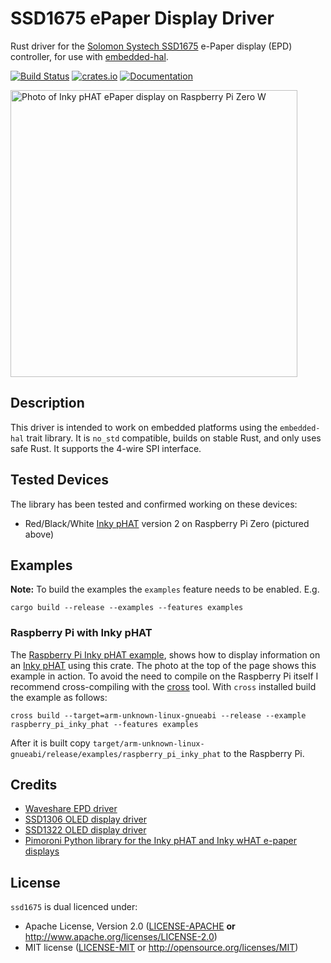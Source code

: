 # SSD1675 ePaper Display Driver

Rust driver for the [Solomon Systech SSD1675][SSD1675] e-Paper display (EPD)
controller, for use with [embedded-hal].

[![Build Status](https://travis-ci.org/wezm/ssd1675.svg?branch=master)](https://travis-ci.org/wezm/ssd1675)
[![crates.io](https://img.shields.io/crates/v/ssd1675.svg)](https://crates.io/crates/ssd1675)
[![Documentation](https://docs.rs/ssd1675/badge.svg)][crate-docs]

<img src="https://raw.githubusercontent.com/wezm/ssd1675/master/IMG_2198.jpg" width="459" alt="Photo of Inky pHAT ePaper display on Raspberry Pi Zero W" />

## Description

This driver is intended to work on embedded platforms using the `embedded-hal`
trait library. It is `no_std` compatible, builds on stable Rust, and only uses
safe Rust. It supports the 4-wire SPI interface.

## Tested Devices

The library has been tested and confirmed working on these devices:

* Red/Black/White [Inky pHAT] version 2 on Raspberry Pi Zero (pictured above)

## Examples

**Note:** To build the examples the `examples` feature needs to be enabled. E.g.

    cargo build --release --examples --features examples

### Raspberry Pi with Inky pHAT

The [Raspberry Pi Inky pHAT
example](https://github.com/wezm/ssd1675/blob/master/examples/raspberry_pi_inky_phat.rs),
shows how to display information on an [Inky pHAT] using this crate. The photo
at the top of the page shows this example in action. To avoid the need to
compile on the Raspberry Pi itself I recommend cross-compiling with the [cross]
tool. With `cross` installed build the example as follows:

    cross build --target=arm-unknown-linux-gnueabi --release --example raspberry_pi_inky_phat --features examples

After it is built copy
`target/arm-unknown-linux-gnueabi/release/examples/raspberry_pi_inky_phat` to
the Raspberry Pi.

## Credits

* [Waveshare EPD driver](https://github.com/caemor/epd-waveshare)
* [SSD1306 OLED display driver](https://github.com/jamwaffles/ssd1306)
* [SSD1322 OLED display driver](https://github.com/edarc/ssd1322)
* [Pimoroni Python library for the Inky pHAT and Inky wHAT e-paper displays](https://github.com/pimoroni/inky)

## License

`ssd1675` is dual licenced under:

- Apache License, Version 2.0 ([LICENSE-APACHE](LICENSE-APACHE) **or**
  http://www.apache.org/licenses/LICENSE-2.0)
- MIT license ([LICENSE-MIT](LICENSE-MIT) or http://opensource.org/licenses/MIT)

[crate-docs]: https://docs.rs/ssd1675
[cross]: https://github.com/rust-embedded/cross
[embedded-hal]: https://crates.io/crates/embedded-hal
[Inky pHAT]: https://shop.pimoroni.com/products/inky-phat
[LICENSE-APACHE]: https://github.com/wezm/ssd1675/blob/master/LICENSE-APACHE
[LICENSE-MIT]: https://github.com/wezm/ssd1675/blob/master/LICENSE-MIT
[SSD1675]: http://www.solomon-systech.com/en/product/advanced-display/bistable-display-driver-ic/SSD1675/
